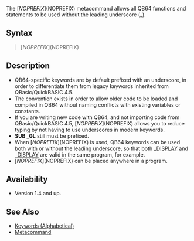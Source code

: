 The [$NOPREFIX]($NOPREFIX) metacommand allows all QB64 functions and statements to be used without the leading underscore (_).

## Syntax

> [$NOPREFIX]($NOPREFIX)

## Description

* QB64-specific keywords are by default prefixed with an underscore, in order to differentiate them from legacy keywords inherited from QBasic/QuickBASIC 4.5.
* The convention exists in order to allow older code to be loaded and compiled in QB64 without naming conflicts with existing variables or constants.
* If you are writing new code with QB64, and not importing code from QBasic/QuickBASIC 4.5, [$NOPREFIX]($NOPREFIX) allows you to reduce typing by not having to use underscores in modern keywords.
* **SUB _GL** still must be prefixed.
* When [$NOPREFIX]($NOPREFIX) is used, QB64 keywords can be used both with or without the leading underscore, so that both [_DISPLAY](_DISPLAY) and [_DISPLAY](_DISPLAY) are valid in the same program, for example.
* [$NOPREFIX]($NOPREFIX) can be placed anywhere in a program.

## Availability

* Version 1.4 and up.

## See Also

* [Keywords (Alphabetical)](Keyword-Reference---Alphabetical)
* [Metacommand](Metacommand)
